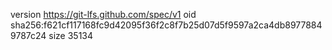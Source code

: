 version https://git-lfs.github.com/spec/v1
oid sha256:f621cf117168fc9d42095f36f2c8f7b25d07d5f9597a2ca4db89778849787c24
size 35134
